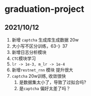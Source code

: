 # graduation-project

## 2021/10/12 
1. 新增 `captcha` 生成库生成数据 20w 
2. 大小写不区分训练，63-》37
3. 新增日志分析模块
4. `CTC`模块学习
5. `lr -> 1e-3, m_lr -> 1e-4`
6. 新增`restnet_rnn` 模块 提升很大
7. `captcha` 20w训练, 收敛很快 
    1. 是数据集太小了，导致了过拟合吗?
    2. 是`captcha` 偏好太差了吗？
    

